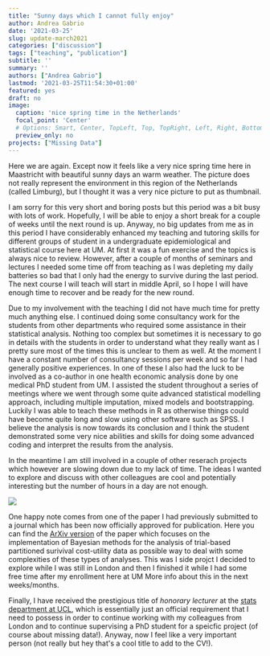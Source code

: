 ```yaml
---
title: "Sunny days which I cannot fully enjoy"
author: Andrea Gabrio
date: '2021-03-25'
slug: update-march2021
categories: ["discussion"]
tags: ["teaching", "publication"]
subtitle: ''
summary: ''
authors: ["Andrea Gabrio"]
lastmod: '2021-03-25T11:54:30+01:00'
featured: yes
draft: no
image:
  caption: 'nice spring time in the Netherlands'
  focal_point: 'Center'
  # Options: Smart, Center, TopLeft, Top, TopRight, Left, Right, BottomLeft, Bottom, BottomRight
  preview_only: no
projects: ["Missing Data"]
---
```


Here we are again. Except now it feels like a very nice spring time here in Maastricht with beautiful sunny days an warm weather. The picture does not really represent the environment in this region of the
Netherlands (called Limburg), but I thought it was a very nice picture to put as thumbnail.

I am sorry for this very short and boring posts but this period was a bit busy with lots of work. 
Hopefully, I will be able to enjoy a short break for a couple of weeks until the next round is up. Anyway, no big updates
from me as in this period I have considerably enhanced my teaching and tutoring skills for different groups of student in a undergraduate
epidemiological and statistical course here at UM. At first it was a fun exercise and the topics is always nice to review. However, after a couple of months of
seminars and lectures I needed some time off from teaching as I was depleting my daily batteries so bad that I only had the energy to survive during the last period.
The next course I will teach will start in middle April, so I hope I will have enough time to recover and be ready for the new round.

Due to my involvement with the teaching I did not have much time for pretty much anything else. I continued doing some consultancy work for the students from other departments 
who required some assistance in their statistical analysis. Nothing too complex but sometimes it is necessary to go in details with the students in order to understand what they 
really want as I pretty sure most of the times this is unclear to them as well. At the moment I have a constant number of consultancy sessions per week and so far I had generally positive experiences. 
In one of these I also had the luck to be involved as a co-author in one health economic analysis done by one medical PhD student from UM. I assisted the student throughout a series of meetings 
where we went through some quite advanced statistical modelling approach, including multiple imputation, mixed models and bootstrapping. Luckily I was able to teach these methods in R as 
otherwise things could have become quite long and slow using other software such as SPSS. I believe the analysis is now towards its conclusion and I think the student demonstrated some very nice
abilities and skills for doing some advanced coding and interpret the results from the analysis.

In the meantime I am still involved in a couple of other reserach projects which however are slowing down due to my lack of time. The ideas I wanted to explore and discuss with other colleagues are cool
and potentially interesting but the number of hours in a day are not enough. 

![](https://media.giphy.com/media/jls5k3a7L1N0XRM9d0/giphy.gif)

One happy note comes from one of the paper I had previously submitted to a journal which has been now officially approved for publication. Here you can find the [ArXiv version](https://arxiv.org/pdf/2011.10732.pdf) of the paper which focuses on the 
implementation of Bayesian methods for the analysis of trial-based partitioned surivival cost-utility data as possible way to deal with some complexities of these types of analyses.
This was I side projct I decided to explore while I was still in London and then I finished it while I had some free time after my enrollment here at UM
More info about this in the next weeks/months. 

Finally, I have received the prestigious title of *honorary lecturer* at the [stats department at UCL](https://www.ucl.ac.uk/statistics/department/staff), which is essentially just an official requirement that I need to possess in order to continue 
working with my colleagues from London and to continue supervising a PhD student for a speicfic project (of course about missing data!). Anyway, now I feel like a very important 
person (not really but hey that's a cool title to add to the CV!). 
